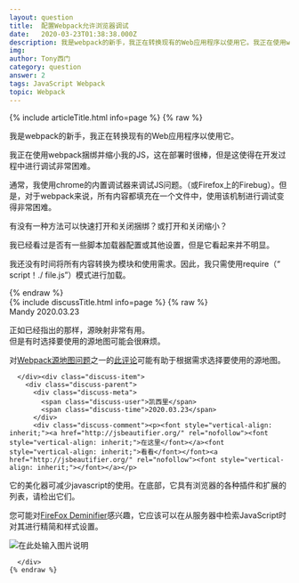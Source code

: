```yaml
---
layout: question
title:  配置Webpack允许浏览器调试
date:   2020-03-23T01:38:38.000Z
description: 我是webpack的新手，我正在转换现有的Web应用程序以使用它。我正在使用webpack捆绑并缩小我的JS，这在部署时很棒，但是这使得在开发过程中进...
img: 
author: Tony西门
category: question
answer: 2
tags: JavaScript Webpack
topic: Webpack
---
```

<div class="article-root">
  <div class="article">
    {% include articleTitle.html info=page %}
    {% raw %}
    <div class="article-content"><p><font style="vertical-align: inherit;"><font style="vertical-align: inherit;">我是webpack的新手，我正在转换现有的Web应用程序以使用它。</font></font></p>

<p><font style="vertical-align: inherit;"><font style="vertical-align: inherit;">我正在使用webpack捆绑并缩小我的JS，这在部署时很棒，但是这使得在开发过程中进行调试非常困难。</font></font></p>

<p><font style="vertical-align: inherit;"><font style="vertical-align: inherit;">通常，我使用chrome的内置调试器来调试JS问题。</font><font style="vertical-align: inherit;">（或Firefox上的Firebug）。</font><font style="vertical-align: inherit;">但是，对于webpack来说，所有内容都填充在一个文件中，使用该机制进行调试变得非常困难。</font></font></p>

<p><font style="vertical-align: inherit;"><font style="vertical-align: inherit;">有没有一种方法可以快速打开和关闭捆绑？</font><font style="vertical-align: inherit;">或打开和关闭缩小？</font></font></p>

<p><font style="vertical-align: inherit;"><font style="vertical-align: inherit;">我已经看过是否有一些脚本加载器配置或其他设置，但是它看起来并不明显。</font></font></p>

<p><font style="vertical-align: inherit;"><font style="vertical-align: inherit;">我还没有时间将所有内容转换为模块和使用需求。</font><font style="vertical-align: inherit;">因此，我只需使用require（“ script！./ file.js”）模式进行加载。</font></font></p></div>
    {% endraw %}
  </div>

  <div class="discuss-wrapper">
    {% include discussTitle.html info=page %}
    {% raw %}
    <div class="discuss-item">
        <div class="discuss-parent">
          <div class="discuss-meta">
            <span class="discuss-user">Mandy</span>
            <span class="discuss-time">2020.03.23</span>
          </div>
          <div class="discuss-comment"><p><font style="vertical-align: inherit;"><font style="vertical-align: inherit;">正如已经指出的那样，源映射非常有用。</font></font><br><font style="vertical-align: inherit;"><font style="vertical-align: inherit;"> 
但是有时选择要使用的源地图可能会很麻烦。</font></font></p>

<p><a href="https://github.com/webpack/webpack/issues/2145#issuecomment-294361203" rel="nofollow noreferrer"><font style="vertical-align: inherit;"></font></a><font style="vertical-align: inherit;"><font style="vertical-align: inherit;">对</font></font><a href="https://github.com/webpack/webpack/issues/2145" rel="nofollow noreferrer"><font style="vertical-align: inherit;"><font style="vertical-align: inherit;">Webpack源地图问题</font></font></a><font style="vertical-align: inherit;"><font style="vertical-align: inherit;">之一的</font><a href="https://github.com/webpack/webpack/issues/2145#issuecomment-294361203" rel="nofollow noreferrer"><font style="vertical-align: inherit;">此评论</font></a><font style="vertical-align: inherit;">可能有助于根据需求选择要使用的源地图。</font></font></p></div>
        </div>
        
      </div><div class="discuss-item">
        <div class="discuss-parent">
          <div class="discuss-meta">
            <span class="discuss-user">凯西里</span>
            <span class="discuss-time">2020.03.23</span>
          </div>
          <div class="discuss-comment"><p><font style="vertical-align: inherit;"><a href="http://jsbeautifier.org/" rel="nofollow"><font style="vertical-align: inherit;">在这里</font></a><font style="vertical-align: inherit;">看看</font></font><a href="http://jsbeautifier.org/" rel="nofollow"><font style="vertical-align: inherit;"></font></a></p>

<p><font style="vertical-align: inherit;"><font style="vertical-align: inherit;">它的美化器可减少javascript的使用。</font><font style="vertical-align: inherit;">在底部，它具有浏览器的各种插件和扩展的列表，请检出它们。</font></font></p>

<p><font style="vertical-align: inherit;"><font style="vertical-align: inherit;">您可能对</font></font><a href="https://addons.mozilla.org/en-US/firefox/addon/javascript-deminifier/" rel="nofollow"><font style="vertical-align: inherit;"><font style="vertical-align: inherit;">FireFox Deminifier</font></font></a><font style="vertical-align: inherit;"><font style="vertical-align: inherit;">感兴趣</font><font style="vertical-align: inherit;">，它应该可以在从服务器中检索JavaScript时对其进行精简和样式设置。</font></font></p>

<p><img src="https://addons.cdn.mozilla.net/user-media/previews/full/50/50528.png?modified=1331247702" alt="在此处输入图片说明"></p></div>
        </div>
        
      </div>
    {% endraw %}
  </div>
<div>
